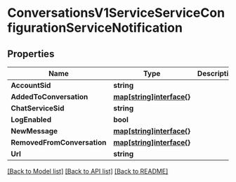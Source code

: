 # ConversationsV1ServiceServiceConfigurationServiceNotification

## Properties

Name | Type | Description | Notes
------------ | ------------- | ------------- | -------------
**AccountSid** | **string** |  | [optional] 
**AddedToConversation** | [**map[string]interface{}**](.md) |  | [optional] 
**ChatServiceSid** | **string** |  | [optional] 
**LogEnabled** | **bool** |  | [optional] 
**NewMessage** | [**map[string]interface{}**](.md) |  | [optional] 
**RemovedFromConversation** | [**map[string]interface{}**](.md) |  | [optional] 
**Url** | **string** |  | [optional] 

[[Back to Model list]](../README.md#documentation-for-models) [[Back to API list]](../README.md#documentation-for-api-endpoints) [[Back to README]](../README.md)



